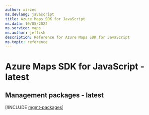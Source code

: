 ```yaml
---
author: xirzec
ms.devlang: javascript
title: Azure Maps SDK for JavaScript
ms.data: 10/05/2022
ms.service: maps
ms.author: jeffish
description: Reference for Azure Maps SDK for JavaScript
ms.topic: reference
---
```

# Azure Maps SDK for JavaScript - latest

## Management packages - latest
[!INCLUDE [mgmt-packages](maps-mgmt-index.md)]